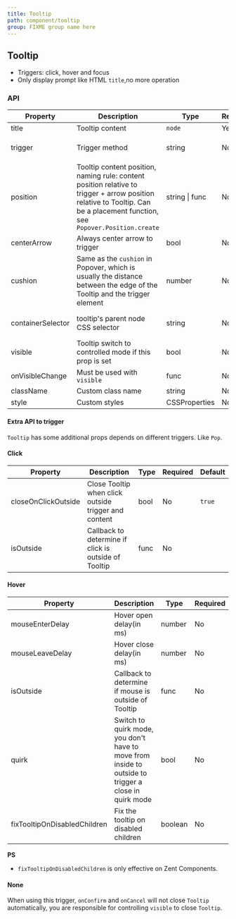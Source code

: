```yaml
---
title: Tooltip
path: component/tooltip
group: FIXME group name here
---
```


## Tooltip

- Triggers: click, hover and focus
- Only display prompt like HTML `title`,no more operation

### API

| Property | Description | Type | Required | Default | Alternative |
|------|------|------|--------|--------|-------|
| title | Tooltip content | `node` | Yes | | |
| trigger | Trigger method | string | No | `'hover'` | `'click'`, `'hover'`, `'focus'` |
| position | Tooltip content position, naming rule: content position relative to trigger + arrow position relative to Tooltip. Can be a placement function, see `Popover.Position.create` | string \| func | No | `'top-center'` |  |
| centerArrow | Always center arrow to trigger | bool | No | `false` |  |
| cushion | Same as the `cushion` in Popover, which is usually the distance between the edge of the Tooltip and the trigger element | number | No | `10` |  |
| containerSelector | tooltip's parent node CSS selector | string | No | `'body'` | all legal CSS selector | |
| visible | Tooltip switch to controlled mode if this prop is set | bool | No | | |
| onVisibleChange | Must be used with `visible` | func | No | | |
| className | Custom class name | string | No | `''` |  |
| style | Custom styles | CSSProperties | No |  |  |

#### Extra API to trigger

`Tooltip` has some additional props depends on different triggers. Like `Pop`.

#### Click

| Property | Description | Type | Required |  Default |
|------|------|------|--------|--------|
| closeOnClickOutside | Close Tooltip when click outside trigger and content | bool | No | `true` |
| isOutside | Callback to determine if click is outside of Tooltip | func | No | |

#### Hover

| Property | Description | Type | Required | Default |
|------|------|------|--------|---------|
| mouseEnterDelay | Hover open delay(in ms) | number | No | `200` |
| mouseLeaveDelay | Hover close delay(in ms) | number | No | `200` |
| isOutside | Callback to determine if mouse is outside of Tooltip | func | No | |
| quirk | Switch to quirk mode, you don't have to move from inside to outside to trigger a close in quirk mode | bool | No | `true` |
| fixTooltipOnDisabledChildren | Fix the tooltip on disabled children | boolean | No | `false` |

**PS**

- `fixTooltipOnDisabledChildren` is only effective on Zent Components.

#### None

When using this trigger, `onConfirm` and `onCancel` will not close `Tooltip` automatically, you are responsible for controlling `visible` to close `Tooltip`.

